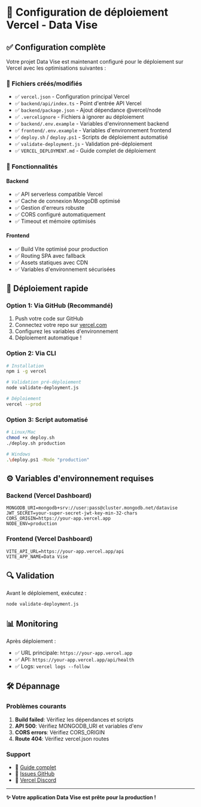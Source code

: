 # 🚀 Configuration de déploiement Vercel - Data Vise

## ✅ Configuration complète

Votre projet Data Vise est maintenant configuré pour le déploiement sur Vercel avec les optimisations suivantes :

### 📁 Fichiers créés/modifiés

- ✅ `vercel.json` - Configuration principal Vercel
- ✅ `backend/api/index.ts` - Point d'entrée API Vercel 
- ✅ `backend/package.json` - Ajout dépendance @vercel/node
- ✅ `.vercelignore` - Fichiers à ignorer au déploiement
- ✅ `backend/.env.example` - Variables d'environnement backend
- ✅ `frontend/.env.example` - Variables d'environnement frontend
- ✅ `deploy.sh` / `deploy.ps1` - Scripts de déploiement automatisé
- ✅ `validate-deployment.js` - Validation pré-déploiement
- ✅ `VERCEL_DEPLOYMENT.md` - Guide complet de déploiement

### 🔧 Fonctionnalités

#### Backend
- ✅ API serverless compatible Vercel
- ✅ Cache de connexion MongoDB optimisé
- ✅ Gestion d'erreurs robuste
- ✅ CORS configuré automatiquement
- ✅ Timeout et mémoire optimisés

#### Frontend
- ✅ Build Vite optimisé pour production
- ✅ Routing SPA avec fallback
- ✅ Assets statiques avec CDN
- ✅ Variables d'environnement sécurisées

## 🚀 Déploiement rapide

### Option 1: Via GitHub (Recommandé)
1. Push votre code sur GitHub
2. Connectez votre repo sur [vercel.com](https://vercel.com)
3. Configurez les variables d'environnement
4. Déploiement automatique !

### Option 2: Via CLI
```bash
# Installation
npm i -g vercel

# Validation pré-déploiement
node validate-deployment.js

# Déploiement
vercel --prod
```

### Option 3: Script automatisé
```bash
# Linux/Mac
chmod +x deploy.sh
./deploy.sh production

# Windows
.\deploy.ps1 -Mode "production"
```

## ⚙️ Variables d'environnement requises

### Backend (Vercel Dashboard)
```env
MONGODB_URI=mongodb+srv://user:pass@cluster.mongodb.net/datavise
JWT_SECRET=your-super-secret-jwt-key-min-32-chars
CORS_ORIGIN=https://your-app.vercel.app
NODE_ENV=production
```

### Frontend (Vercel Dashboard)
```env
VITE_API_URL=https://your-app.vercel.app/api
VITE_APP_NAME=Data Vise
```

## 🔍 Validation

Avant le déploiement, exécutez :
```bash
node validate-deployment.js
```

## 📊 Monitoring

Après déploiement :
- ✅ URL principale: `https://your-app.vercel.app`
- ✅ API: `https://your-app.vercel.app/api/health`
- ✅ Logs: `vercel logs --follow`

## 🛠️ Dépannage

### Problèmes courants
1. **Build failed**: Vérifiez les dépendances et scripts
2. **API 500**: Vérifiez MONGODB_URI et variables d'env
3. **CORS errors**: Vérifiez CORS_ORIGIN
4. **Route 404**: Vérifiez vercel.json routes

### Support
- 📖 [Guide complet](./VERCEL_DEPLOYMENT.md)
- 🐛 [Issues GitHub](https://github.com/your-repo/issues)
- 💬 [Vercel Discord](https://vercel.com/discord)

---

**✨ Votre application Data Vise est prête pour la production !**
